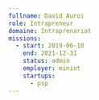 ```yaml
---
fullname: David Auroi
role: Intrapreneur
domaine: Intraprenariat
missions:
  - start: 2019-06-10
    end: 2021-12-31
    status: admin
    employer: minint
    startups:
      - psp
---
```

